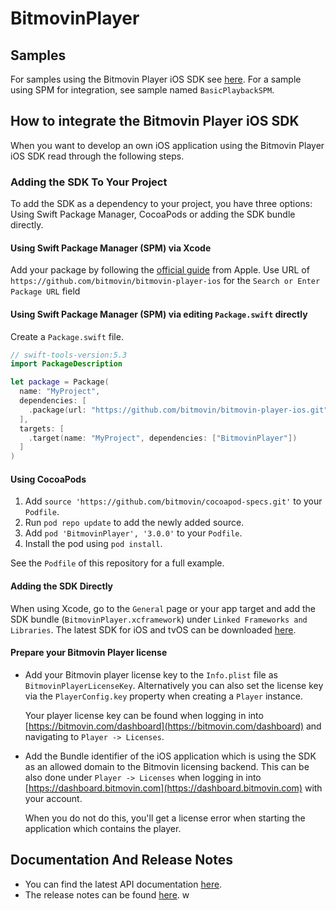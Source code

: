 # BitmovinPlayer

## Samples

For samples using the Bitmovin Player iOS SDK see [here](https://github.com/bitmovin/bitmovin-player-ios-samples).
For a sample using SPM for integration, see sample named `BasicPlaybackSPM`.

## How to integrate the Bitmovin Player iOS SDK
When you want to develop an own iOS application using the Bitmovin Player iOS SDK read through the following steps.

### Adding the SDK To Your Project
To add the SDK as a dependency to your project, you have three options: Using Swift Package Manager, CocoaPods or adding the SDK bundle directly.

#### Using Swift Package Manager (SPM) via Xcode
Add your package by following the [official guide](https://developer.apple.com/documentation/swift_packages/adding_package_dependencies_to_your_app) from Apple.
Use URL of `https://github.com/bitmovin/bitmovin-player-ios` for the `Search or Enter Package URL` field

#### Using Swift Package Manager (SPM) via editing `Package.swift` directly
Create a `Package.swift` file.

```swift
// swift-tools-version:5.3
import PackageDescription

let package = Package(
  name: "MyProject",
  dependencies: [
    .package(url: "https://github.com/bitmovin/bitmovin-player-ios.git", .exact("3.0.0"))
  ],
  targets: [
    .target(name: "MyProject", dependencies: ["BitmovinPlayer"])
  ]
)
```

#### Using CocoaPods
1. Add `source 'https://github.com/bitmovin/cocoapod-specs.git'` to your `Podfile`.
1. Run `pod repo update` to add the newly added source.
1. Add `pod 'BitmovinPlayer', '3.0.0'` to your `Podfile`.
1. Install the pod using `pod install`.

See the `Podfile` of this repository for a full example.

#### Adding the SDK Directly
When using Xcode, go to the `General` page or your app target and add the SDK bundle (`BitmovinPlayer.xcframework`) under `Linked Frameworks and Libraries`. The latest SDK for iOS and tvOS can be downloaded [here](https://cdn.bitmovin.com/player/ios_tvos/3.0.0/BitmovinPlayer.zip).

#### Prepare your Bitmovin Player license

+   Add your Bitmovin player license key to the `Info.plist` file as `BitmovinPlayerLicenseKey`. Alternatively you can also set the license key via the `PlayerConfig.key` property when creating a `Player` instance.

    Your player license key can be found when logging in into [https://bitmovin.com/dashboard](https://bitmovin.com/dashboard) and navigating to `Player -> Licenses`.

+   Add the Bundle identifier of the iOS application which is using the SDK as an allowed domain to the Bitmovin licensing backend. This can be also done under `Player -> Licenses` when logging in into [https://dashboard.bitmovin.com](https://dashboard.bitmovin.com) with your account.

    When you do not do this, you'll get a license error when starting the application which contains the player.


## Documentation And Release Notes
-   You can find the latest API documentation [here](https://bitmovin.com/ios-sdk-documentation/).
-   The release notes can be found [here](https://bitmovin.com/release-notes-ios-sdk/).
w
